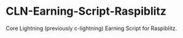 # CLN-Earning-Script-Raspiblitz
Core Lightning (previously c-lightning) Earning Script for Raspiblitz.
